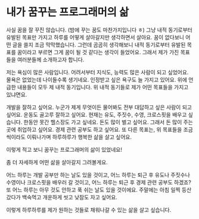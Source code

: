 # 내가 꿈꾸는 프로그래머의 삶

사실 꿈을 잘 꾸진 않습니다. (밤에 꾸는 꿈도 마찬가지입니다 ㅎ)
그냥 내적 동기로부터 유발된 목표만 가지고 하루를 어떻게 살아갈지만 생각하면서 살아요.
꿈이 없다보니 어떤 글을 쓸지 조금 막막했습니다.
그런데 곰곰히 생각해보니 내적 동기로부터 유발된 목표를 꿈이라고 부르면 그게 꿈이 될 것 같다는 생각이 들었어요.
그래서 제가 가진 목표들을 여러분들께 소개하고자 합니다.

저는 욕심이 많은 사람입니다.
어려서부터 지식도, 능력도 많은 사람이 되고 싶었어요. 물욕은 없었는데 나이들수록 생기네요. 인정받고 싶은 욕구도 늘 가지고 있어요.
위에 언급한 내용들이 모두 제 내적 동기입니다.
위 내적 동기들로 제가 어떤 목표들을 가지고 있냐면요.

개발을 잘하고 싶어요. 누군가 제게 무엇이든 물어봐도 전부 대답하고 싶은 사람이 되고 싶어요.
운동도 골고루 잘하고 싶어요. 현재는 유도, 주짓수, 수영, 크로스핏을 배우고 싶습니다. 한동안 못간 헬스장도 가고 싶네요.
돈도 많이 벌고 싶어요. 그래서 돈 많이 주는 곳에 취업하고 싶어요. 경제 관련 공부도 하고 싶어요.
또 다른 목표는, 위 목표들을 조금씩이라도 이뤄나가며 하루하루가 행복한 삶을 살고 싶어요.

이렇게 적고 보니 꿈꾸는 프로그래머의 삶이 있었네요!

좀 더 자세하게 어떤 삶을 살아갈지 그려볼게요.

어느 하루는 개발 공부만 하는 날도 있을 것이고,
어느 하루는 퇴근 후 유도나 주짓수나 수영이나 크로스핏을 배우러 갈 것이고,
어느 하루는 퇴근 후 경제 관련 공부도 하겠죠?
또 어느 하루는 아무 것도 안하고 푹 쉬는 날도 있을 것이에요.
주말에는 아침 일찍 등산갔다가 백숙먹고 개운하게 씻고 낮잠도 자고 싶어요.

이렇게 하루하루를 제가 원하는 것들로 채워나갈 수 있는 삶을 살고 싶습니다.
